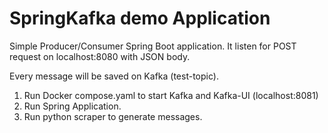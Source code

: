 # SpringKafka demo Application
Simple Producer/Consumer Spring Boot application.
It listen for POST request on localhost:8080 with JSON body.

Every message will be saved on Kafka (test-topic).

1. Run Docker compose.yaml to start Kafka and Kafka-UI (localhost:8081)
2. Run Spring Application.
3. Run python scraper to generate messages.
